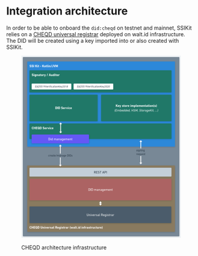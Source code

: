 # Integration architecture

In order to be able to onboard the `did:cheqd` on testnet and mainnet, SSIKit relies on a [CHEQD universal registrar](https://github.com/cheqd/did-registrar) deployed on walt.id infrastructure. The DID will be created using a key imported into or also created with SSIKit.

<figure><img src="../../.gitbook/assets/cheqd-arch-infra.png" alt=""><figcaption><p>CHEQD architecture infrastructure</p></figcaption></figure>
